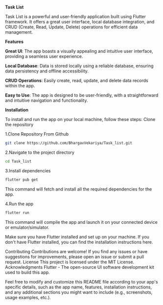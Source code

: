 **Task List**

Task List is a powerful and user-friendly application built using Flutter framework. It offers a great user interface, local database integration, and CRUD (Create, Read, Update, Delete) operations for efficient data management.

**Features**

**Great UI**: The app boasts a visually appealing and intuitive user interface, providing a seamless user experience.

**Local Database**: Data is stored locally using a reliable database, ensuring data persistency and offline accessibility.

**CRUD Operations**: Easily create, read, update, and delete data records within the app.

**Easy to Use**: The app is designed to be user-friendly, with a straightforward and intuitive navigation and functionality.

**Installation**

To install and run the app on your local machine, follow these steps:
Clone the repository

1.Clone Repository From Github

```bash
git clone https://github.com/BhargavVekariya/Task_list.git
```

2.Navigate to the project directory
```bash
cd Task_list
```

3.Install dependencies
```bash
flutter pub get
```
This command will fetch and install all the required dependencies for the app.

4.Run the app
```bash
flutter run
```
This command will compile the app and launch it on your connected device or emulator/simulator.

Make sure you have Flutter installed and set up on your machine. If you don't have Flutter installed, you can find the installation instructions here.

Contributing
Contributions are welcome! If you find any issues or have suggestions for improvements, please open an issue or submit a pull request.
License
This project is licensed under the MIT License.
Acknowledgments
Flutter - The open-source UI software development kit used to build this app.

Feel free to modify and customize this README file according to your app's specific details, such as the app name, features, installation instructions, and any additional sections you might want to include (e.g., screenshots, usage examples, etc.).

